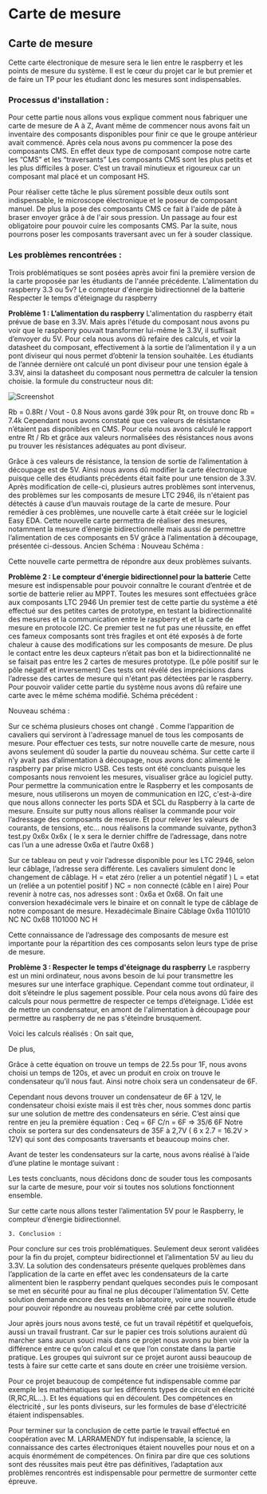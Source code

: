 # Carte de mesure 


## Carte de mesure

Cette carte électronique de mesure sera le lien entre le raspberry et les points de mesure du système. Il est le cœur du projet car le but premier et de faire un TP pour les étudiant donc les mesures sont indispensables.

### Processus d'installation :

Pour cette partie nous allons vous explique comment nous fabriquer une carte de mesure de A à Z,
Avant même de commencer nous avons fait un inventaire des composants disponibles pour finir ce que le groupe antérieur avait commencé.
Après cela nous avons pu commencer la pose des composants CMS. En effet deux type de composant compose notre carte les “CMS” et les “traversants”
Les composants CMS sont les plus petits et les plus difficiles à poser. C’est un travail minutieux et rigoureux car un composant mal placé et un composant HS.

Pour réaliser cette tâche le plus sûrement possible deux outils sont indispensable, le microscope électronique et le poseur de composant manuel.
De plus la pose des composants CMS ce fait à l'aide de pâte à braser envoyer grâce à de l'air sous pression. 
Un passage au four est obligatoire pour pouvoir cuire les composants CMS. Par la suite, nous pourrons poser les composants traversant avec un fer à souder classique.

### Les problèmes rencontrées :

Trois problématiques se sont posées après avoir fini la première version de la carte proposée par les étudiants de l'année précédente.
L’alimentation du raspberry 3.3 ou 5v?
Le compteur d'énergie bidirectionnel de la batterie
Respecter le temps d'éteignage du raspberry


**Problème 1 : L’alimentation du raspberry**
L'alimentation du raspberry était prévue de base en 3.3V. Mais après l'étude du composant nous avons pu voir que le raspberry pouvait transformer lui-même le 3.3V, il suffisait d’envoyer du 5V. Pour cela nous avons dû refaire des calculs, et voir la datasheet du composant, effectivement à la sortie de l’alimentation il y a un pont diviseur qui nous permet d’obtenir la tension souhaitée. Les étudiants de l’année dernière ont calculé un pont diviseur pour une tension égale à 3.3V, ainsi la datasheet du composant nous permettra de calculer la tension choisie.
la formule du constructeur nous dit:

![Screenshot](pic/logo_iut.png)

Rb = 0.8Rt / Vout - 0.8
Nous avons gardé 39k pour Rt, on trouve donc Rb = 7.4k
Cependant nous avons constaté que ces valeurs de résistance n’étaient pas disponibles en CMS. Pour cela nous avons calculé le rapport entre Rt / Rb et grâce aux valeurs normalisées des résistances nous avons pu trouver les résistances adéquates au pont diviseur.

Grâce à ces valeurs de résistance, la tension de sortie de l’alimentation à découpage est de 5V. 
Ainsi nous avons dû modifier la carte électronique puisque celle des étudiants précédents était faite pour une tension de 3.3V. Après modification de celle-ci, plusieurs autres problèmes sont intervenus, des problèmes sur les composants de mesure LTC 2946, ils n'étaient pas détectés à cause d’un mauvais routage de la carte de mesure.
Pour remédier à ces problèmes, une nouvelle carte à était créée sur le logiciel Easy EDA. Cette nouvelle carte permettra de réaliser des mesures, notamment la mesure d’énergie bidirectionnelle mais aussi de permettre l’alimentation de ces composants en 5V grâce à l’alimentation à découpage, présentée ci-dessous.
Ancien Schéma : 					Nouveau Schéma :

Cette nouvelle carte permettra de répondre aux deux problèmes suivants.

**Problème 2 : Le compteur d'énergie bidirectionnel pour la batterie**
Cette mesure  est indispensable pour pouvoir connaître le courant d’entrée et de sortie de batterie relier au MPPT. Toutes les mesures sont effectuées grâce aux composants LTC 2946 
Un premier test de cette partie du système a été effectué sur des petites cartes de prototype,  en testant la bidirectionnalité des mesures et la communication entre le raspberry et et la carte de mesure en protocole I2C.
Ce premier test ne fut pas une réussite, en effet ces fameux composants sont très fragiles et ont été exposés à de forte chaleur à cause des modifications sur les composants de mesure. De plus le contact entre les deux capteurs n’était pas bon et la bidirectionnalité ne se faisait pas entre les 2 cartes de mesures prototype.
(Le pôle positif sur le pôle négatif et inversement) Ces tests ont révélé des imprécisions dans l’adresse des cartes de mesure qui n'étant pas détectées par le raspberry. 
Pour pouvoir valider cette partie du système nous avons dû refaire une carte avec le même schéma modifié.
Schéma précédent : 

Nouveau schéma  : 

Sur ce schéma plusieurs choses ont changé .
Comme l’apparition de cavaliers qui serviront à l'adressage manuel de tous les composants de mesure.
Pour effectuer ces tests, sur notre nouvelle carte de mesure, nous avons seulement dû souder la partie du nouveau schéma. Sur cette carte il n’y avait pas d’alimentation à découpage, nous avons donc alimenté le raspberry par prise micro USB. Ces tests ont été concluants puisque les composants nous renvoient les mesures, visualiser  grâce au logiciel putty.
Pour permettre la communication entre le Raspberry et les composants de mesure, nous utiliserons un moyen de communication en I2C, c'est-à-dire que nous allons connecter les ports SDA et SCL du Raspberry à la carte de mesure.
Ensuite sur putty nous allons réaliser la commande  pour voir l’adressage des composants de mesure.
Et pour relever les valeurs de courants, de tensions, etc… nous réalisons la commande suivante, python3 test.py 0x6x 
0x6x ( le x sera le dernier chiffre de l’adressage, dans notre cas l’un a une adresse 0x6a et l’autre 0x68 )

Sur ce tableau on peut y voir l’adresse disponible pour les LTC 2946, selon leur câblage, l’adresse sera différente. Les cavaliers simulent donc le changement de câblage.
H = etat zéro (relier a un potentiel négatif )
L = etat un (reliée a un potentiel positif )
NC = non connecté (câble en l aire)
Pour revenir à notre cas, nos adresses sont : 0x6a et 0x68. On fait une conversion hexadécimale vers le binaire et on connaît le type de câblage de notre composant de mesure.
Hexadécimale
Binaire
Câblage
0x6a
1101010
NC    NC
0x68
1101000
NC     H


Cette connaissance de l’adressage des composants de mesure est importante pour la répartition des ces composants selon leurs type de prise de mesure.

**Problème 3 : Respecter le temps d'éteignage du raspberry**
Le raspberry est un mini ordinateur, nous avons besoin de lui pour transmettre les mesures sur une interface graphique. Cependant comme tout ordinateur, il doit s’éteindre le plus sagement possible. Pour cela nous avons dû faire des calculs pour nous permettre de respecter ce temps d’éteignage.
L’idée est de mettre un condensateur, en amont de l'alimentation à découpage pour permettre au raspberry de ne pas s'éteindre brusquement.

Voici les calculs réalisés : 
On sait que, 
	  
De plus,
 
Grâce à cette équation on trouve un temps de 22.5s pour 1F, nous avons choisi un temps de 120s, et avec un produit en croix on trouve le condensateur qu’il nous faut. Ainsi notre choix sera un condensateur de 6F.

Cependant nous devons trouver un condensateur de 6F à 12V, le condensateur choisi existe mais il est très cher, nous sommes donc partis sur une solution de mettre des condensateurs en série. C’est ainsi que rentre en jeu la première équation :
Ceq = 6F 
C/n = 6F => 35/6 6F
Notre choix se portera sur des condensateurs de 35F à 2,7V ( 6 x 2.7 = 16.2V > 12V) qui sont des composants traversants et beaucoup moins cher.









Avant de tester les condensateurs sur la carte, nous avons réalisé à l’aide d’une platine le montage suivant :


Les tests concluants, nous décidons donc de souder tous les composants sur la carte de mesure, pour voir si toutes nos solutions fonctionnent ensemble. 

Sur cette carte nous allons tester l’alimentation 5V pour le Raspberry, le compteur d’énergie bidirectionnel.







	3. Conclusion : 
Pour conclure sur ces trois problématiques. Seulement deux seront validées pour la fin du projet, compteur bidirectionnel et l’alimentation 5V au lieu du 3.3V. La solution des condensateurs présente quelques problèmes dans l’application de la carte en effet avec les condensateurs de la carte alimentent bien le raspberry pendant quelques secondes puis le composant se met en sécurité pour au final ne plus découper l’alimentation 5V.
Cette solution demande encore des tests en laboratoire, voire une nouvelle étude pour pouvoir répondre au nouveau problème créé par cette solution.

Jour après jours nous avons testé, ce fut un travail répétitif et quelquefois, aussi un travail frustrant.
Car sur le papier ces trois solutions auraient dû marcher sans aucun souci mais dans ce projet nous avons pu bien voir la différence entre ce qu’on calcul et ce que l’on constate dans la partie pratique.
Les groupes qui suivront sur ce projet auront aussi beaucoup de tests à faire sur cette carte et sans doute en créer une troisième version.

Pour ce projet beaucoup de compétence fut indispensable comme par exemple les mathématiques sur les différents types de circuit en électricité (R,RC,RL…).
Et les équations qui en découlent.
Des compétences en électricité , sur les ponts diviseurs, sur les formules de base d'électricité étaient indispensables.

Pour terminer sur la conclusion de cette partie le travail effectué en coopération avec M. LARRAMENDY fut indispensable, la science, la connaissance des cartes électroniques étaient nouvelles pour nous et on a acquis énormément de compétences.
On finira par dire que ces solutions sont des réussites mais peut être pas définitives, l’adaptation aux problèmes rencontrés est indispensable pour permettre de surmonter cette épreuve.



